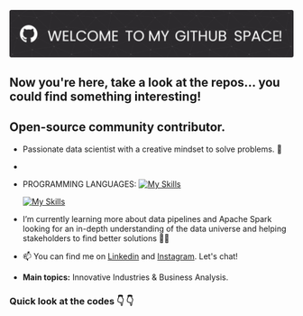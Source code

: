 ![header](https://github.com/DamianTellez/damiantellez/blob/main/github-header-image%20(1).png)
## Now you're here, take a look at the repos... you could find something interesting!

## Open-source community contributor.  

- Passionate data scientist with a creative mindset to solve problems. 🔭
- 
- PROGRAMMING LANGUAGES:
  [![My Skills](https://skillicons.dev/icons?i=py,c,r)](https://skillicons.dev)
  
  [![My Skills](https://skillicons.dev/icons?i=git)](https://skillicons.dev)
  
- I’m currently learning more about data pipelines and Apache Spark looking for an in-depth understanding of the data universe and helping stakeholders to find better solutions 📓✨

- 📫 You can find me on [Linkedin](https://www.linkedin.com/in/alexander-batista-tellez/) and [Instagram](https://www.instagram.com/alexander.dmiann). Let's chat! 

- **Main topics:** Innovative Industries & Business Analysis.

### Quick look at the codes 👇   👇    
<!---
DamianTellez/DamianTellez is a ✨ special ✨ repository because its `README.md` (this file) appears on your GitHub profile.
You can click the Preview link to take a look at your changes.
--->
